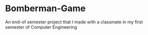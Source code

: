 # Bomberman-Game
An end-of semester project that I made with a classmate in my first semester of Computer Engineering
